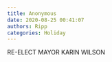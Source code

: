 ```yaml
---
title: Anonymous
date: 2020-08-25 00:41:07
authors: Ripp
categories: Holiday
---
```


 RE-ELECT 
MAYOR KARIN WILSON